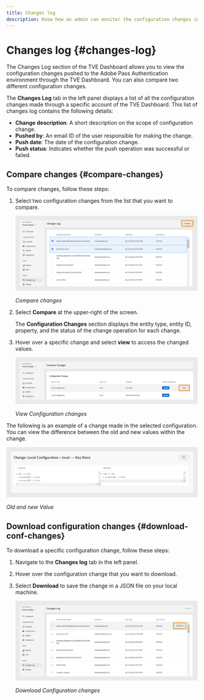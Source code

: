 ```yaml
---
title: Changes log
description: Know how an admin can monitor the configuration changes in the TVE Dashboard.
---
```


# Changes log {#changes-log}

The Changes Log section of the TVE Dashboard allows you to view the configuration changes pushed to the Adobe Pass Authentication environment through the TVE Dashboard. You can also compare two different configuration changes.

The **Changes Log** tab in the left panel displays a list of all the configuration changes made through a specific account of the TVE Dashboard. This list of changes log contains the following details:

* **Change description**: A short description on the scope of configuration change.
* **Pushed by**: An email ID of the user responsible for making the change. 
* **Push date**: The date of the configuration change.
* **Push status**: Indicates whether the push operation was successful or failed.

## Compare changes {#compare-changes}

To compare changes, follow these steps:

1. Select two configuration changes from the list that you want to compare.

   ![Compare changes](assets/select-changes.png)

    *Compare changes*

1. Select **Compare** at the upper-right of the screen.

   The **Configuration Changes** section displays the entity type, entity ID, property, and the status of the change operation for each change.

1. Hover over a specific change and select **view** to access the changed values.

   ![View Configuration changes](assets/view-changes.png)

   *View Configuration changes*

The following is an example of a change made in the selected configuration. You can view the difference between the old and new values within the change.

![Old and new value](assets/change.png)

*Old and new Value*

## Download configuration changes {#download-conf-changes}

To download a specific configuration change, follow these steps:

1. Navigate to the **Changes log** tab in the left panel.
1. Hover over the configuration change that you want to download.
1. Select **Download** to save the change in a JSON file on your local machine.

   ![Download Configuration changes](assets/download-changes.png)

   *Download Configuration changes*


